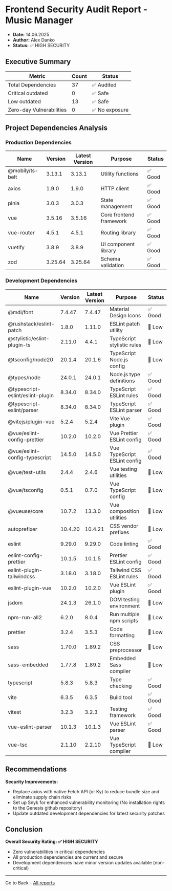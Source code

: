 # Frontend Security Audit Report - Music Manager

- **Date:** 14.06.2025
- **Author:** Alex Danko
- **Status:** ✅ HIGH SECURITY

## Executive Summary

| Metric | Count | Status |
|--------|-------|--------|
| Total Dependencies | 37 | ✅ Audited |
| Critical outdated | 0 | ✅ Safe |
| Low outdated | 13 | ✅ Safe |
| Zero-day Vulnerabilities | 0 | ✅ No exposure |

## Project Dependencies Analysis

### Production Dependencies

| Name | Version | Latest Version | Purpose | Status |
|------|---------|----------------|---------|--------|
| @mobily/ts-belt | 3.13.1 | 3.13.1 | Utility functions | ✅ Good |
| axios | 1.9.0 | 1.9.0 | HTTP client | ✅ Good |
| pinia | 3.0.3 | 3.0.3 | State management | ✅ Good |
| vue | 3.5.16 | 3.5.16 | Core frontend framework | ✅ Good |
| vue-router | 4.5.1 | 4.5.1 | Routing library | ✅ Good |
| vuetify | 3.8.9 | 3.8.9 | UI component library | ✅ Good |
| zod | 3.25.64 | 3.25.64 | Schema validation | ✅ Good |

### Development Dependencies

| Name | Version | Latest Version | Purpose | Status |
|------|---------|----------------|---------|--------|
| @mdi/font | 7.4.47 | 7.4.47 | Material Design Icons | ✅ Good |
| @rushstack/eslint-patch | 1.8.0 | 1.11.0 | ESLint patch utility | 🔹 Low |
| @stylistic/eslint-plugin-ts | 2.11.0 | 4.4.1 | TypeScript stylistic rules | 🔹 Low |
| @tsconfig/node20 | 20.1.4 | 20.1.6 | TypeScript Node.js config | 🔹 Low |
| @types/node | 24.0.1 | 24.0.1 | Node.js type definitions | ✅ Good |
| @typescript-eslint/eslint-plugin | 8.34.0 | 8.34.0 | TypeScript ESLint rules | ✅ Good |
| @typescript-eslint/parser | 8.34.0 | 8.34.0 | TypeScript ESLint parser | ✅ Good |
| @vitejs/plugin-vue | 5.2.4 | 5.2.4 | Vite Vue plugin | ✅ Good |
| @vue/eslint-config-prettier | 10.2.0 | 10.2.0 | Vue Prettier ESLint config | ✅ Good |
| @vue/eslint-config-typescript | 14.5.0 | 14.5.0 | Vue TypeScript ESLint config | ✅ Good |
| @vue/test-utils | 2.4.4 | 2.4.6 | Vue testing utilities | 🔹 Low |
| @vue/tsconfig | 0.5.1 | 0.7.0 | Vue TypeScript config | 🔹 Low |
| @vueuse/core | 10.7.2 | 13.3.0 | Vue composition utilities | 🔹 Low |
| autoprefixer | 10.4.20 | 10.4.21 | CSS vendor prefixes | 🔹 Low |
| eslint | 9.29.0 | 9.29.0 | Code linting | ✅ Good |
| eslint-config-prettier | 10.1.5 | 10.1.5 | Prettier ESLint config | ✅ Good |
| eslint-plugin-tailwindcss | 3.18.0 | 3.18.0 | Tailwind CSS ESLint rules | ✅ Good |
| eslint-plugin-vue | 10.2.0 | 10.2.0 | Vue ESLint plugin | ✅ Good |
| jsdom | 24.1.3 | 26.1.0 | DOM testing environment | 🔹 Low |
| npm-run-all2 | 6.2.0 | 8.0.4 | Run multiple npm scripts | 🔹 Low |
| prettier | 3.2.4 | 3.5.3 | Code formatting | 🔹 Low |
| sass | 1.70.0 | 1.89.2 | CSS preprocessor | 🔹 Low |
| sass-embedded | 1.77.8 | 1.89.2 | Embedded Sass compiler | 🔹 Low |
| typescript | 5.8.3 | 5.8.3 | Type checking | ✅ Good |
| vite | 6.3.5 | 6.3.5 | Build tool | ✅ Good |
| vitest | 3.2.3 | 3.2.3 | Testing framework | ✅ Good |
| vue-eslint-parser | 10.1.3 | 10.1.3 | Vue ESLint parser | ✅ Good |
| vue-tsc | 2.1.10 | 2.2.10 | Vue TypeScript compiler | 🔹 Low |

## Recommendations

**Security Improvements:**
- Replace axios with native Fetch API (or Ky) to reduce bundle size and eliminate supply chain risks
- Set up Snyk for enhanced vulnerability monitoring (No installation rights to the Genesis github repository)
- Update outdated development dependencies for latest security patches

## Conclusion

**Overall Security Rating: ✅ HIGH SECURITY**

- Zero vulnerabilities in critical dependencies
- All production dependencies are current and secure
- Development dependencies have minor version updates available (non-critical)


---
Go to Back - [All reports](../README.md)